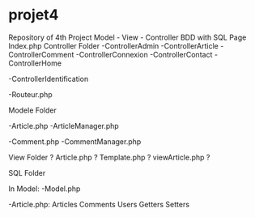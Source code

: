 # projet4

Repository of 4th Project
Model - View - Controller
BDD with SQL
Page Index.php
Controller Folder
-ControllerAdmin
-ControllerArticle
-ControllerComment
-ControllerConnexion
-ControllerContact
-ControllerHome

-ControllerIdentification

-Routeur.php

Modele Folder

-Article.php
-ArticleManager.php

-Comment.php
-CommentManager.php

View Folder ? 
Article.php ? 
Template.php ? 
viewArticle.php ?

SQL Folder

In Model:
-Model.php

-Article.php: 
Articles
Comments
Users
Getters
Setters
